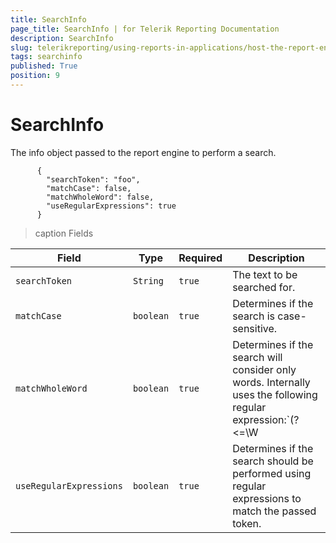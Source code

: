 ```yaml
---
title: SearchInfo
page_title: SearchInfo | for Telerik Reporting Documentation
description: SearchInfo
slug: telerikreporting/using-reports-in-applications/host-the-report-engine-remotely/telerik-reporting-rest-services/rest-api-reference/json-entities/searchinfo
tags: searchinfo
published: True
position: 9
---
```


# SearchInfo



The info object passed to the report engine to perform a search.       


    
          {
            "searchToken": "foo",
            "matchCase": false,
            "matchWholeWord": false,
            "useRegularExpressions": true
          }
        


>caption Fields

| Field | Type | Required | Description |
| ------ | ------ | ------ | ------ |
|`searchToken`|`String`|`true`|The text to be searched for.|
|`matchCase`|`boolean`|`true`|Determines if the search is case-sensitive.|
|`matchWholeWord`|`boolean`|`true`|Determines if the search will consider only words. Internally uses the following regular expression:`(?<=\W|^)(token)(?=\W|$).`|
|`useRegularExpressions`|`boolean`|`true`|Determines if the search should be performed using regular expressions to match the passed token.|

